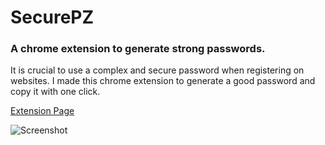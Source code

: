 # SecurePZ
### A chrome extension to generate strong passwords.

It is crucial to use a complex and secure password when registering on websites. I made this chrome extension to generate a good password and copy it with one click.

[Extension Page](https://chrome.google.com/webstore/detail/securepz/jhokljjeehadmeidjeoaopjfliimadmm?hl=en&authuser=0)

![Screenshot](https://lh3.googleusercontent.com/OYfog0mXXbkf6bxSitQAJz9fUzLhRT5NfoMEAHUABsE4dyzsU0gqvmwh6qk0ePBj1MZUk1kq82yOCXMH-0KplQx5=w640-h400-e365-rj-sc0x00ffffff)
